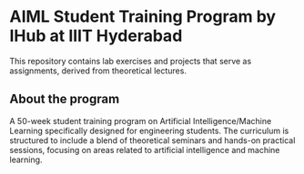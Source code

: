 # AIML Student Training Program by IHub at IIIT Hyderabad
This repository contains lab exercises and projects that serve as assignments, derived from theoretical lectures.

## About the program
A 50-week student training program on Artificial Intelligence/Machine Learning specifically designed for engineering students. The curriculum is structured to include a blend of theoretical seminars and hands-on practical sessions, focusing on areas related to artificial intelligence and machine learning.
